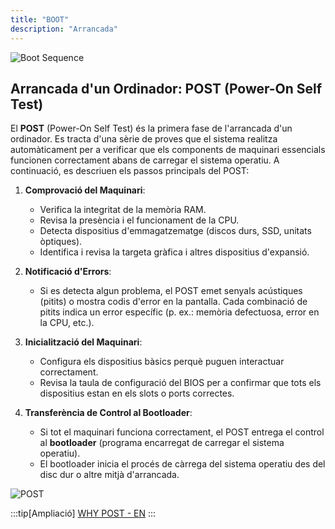 ```yaml
---
title: "BOOT"
description: "Arrancada"
---
```


![Boot Sequence](https://miro.medium.com/v2/resize:fit:753/1*wjWc0sSBV1VWRr374WHm7g.jpeg)

## Arrancada d'un Ordinador: POST (Power-On Self Test)

El **POST** (Power-On Self Test) és la primera fase de l'arrancada d'un ordinador. Es tracta d'una sèrie de proves que el sistema realitza automàticament per a verificar que els components de maquinari essencials funcionen correctament abans de carregar el sistema operatiu. A continuació, es descriuen els passos principals del POST:

1. **Comprovació del Maquinari**:
   - Verifica la integritat de la memòria RAM.
   - Revisa la presència i el funcionament de la CPU.
   - Detecta dispositius d'emmagatzematge (discos durs, SSD, unitats òptiques).
   - Identifica i revisa la targeta gràfica i altres dispositius d'expansió.

2. **Notificació d'Errors**:
   - Si es detecta algun problema, el POST emet senyals acústiques (pitits) o mostra codis d'error en la pantalla. Cada combinació de pitits indica un error específic (p. ex.: memòria defectuosa, error en la CPU, etc.).

3. **Inicialització del Maquinari**:
   - Configura els dispositius bàsics perquè puguen interactuar correctament.
   - Revisa la taula de configuració del BIOS per a confirmar que tots els dispositius estan en els slots o ports correctes.

4. **Transferència de Control al Bootloader**:
   - Si tot el maquinari funciona correctament, el POST entrega el control al **bootloader** (programa encarregat de carregar el sistema operatiu).
   - El bootloader inicia el procés de càrrega del sistema operatiu des del disc dur o altre mitjà d'arrancada.

![POST](https://estudiotecnosoft.wordpress.com/wp-content/uploads/2018/09/1200px-post_p5kpl.jpg)

:::tip[Ampliació]
[WHY POST - EN](https://scot-comp.co.uk/understanding-computer-post-codes-guide/)
:::
